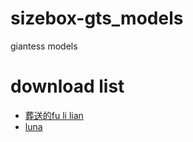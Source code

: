 # sizebox-gts_models
giantess models
# download list
+ [葬送的fu li lian](https://mega.nz/file/Xvp2yRjb#-xQd2U9oouik_6irNGvoN4sjsRl2jwk7G4wh752W0Fo)
+ [luna](https://mega.nz/folder/CHhkwD7b#yLzv9XaoCdWQ381GbZTtHA)
